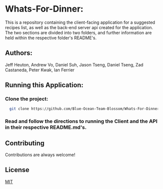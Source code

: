 # Whats-For-Dinner:

This is a repository containing the client-facing application for a suggested recipes list, as well as the back-end server api created for the application. The two sections are divided into two folders, and further information are held within the respective folder's README's.


## Authors:

Jeff Heuton,
Andrew Vo,
Daniel Suh,
Jason Tseng,
Daniel Tseng,
Zad Castaneda,
Peter Kwak,
Ian Ferrier

## Running this Application:

### Clone the project:

```bash
  git clone https://github.com/Blue-Ocean-Team-Blossom/Whats-For-Dinner.git
```

### Read and follow the directions to running the Client and the API in their respective README.md's.

## Contributing

Contributions are always welcome!

## License
[MIT](https://choosealicense.com/licenses/mit/)
